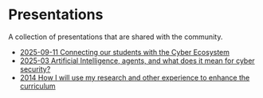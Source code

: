# Presentations

A collection of presentations that are shared with the community.

* [2025-09-11 Connecting our students with the Cyber Ecosystem](https://pa-legg.github.io/presentations/2025-09-11-scct-student-experience.pdf)
* [2025-03 Artificial Intelligence, agents, and what does it mean for cyber security?](https://pa-legg.github.io/presentations/2025-03-llm-agents.pdf)
* [2014 How I will use my research and other experience to enhance the curriculum](https://pa-legg.github.io/presentations/2014-UWE.pdf)
